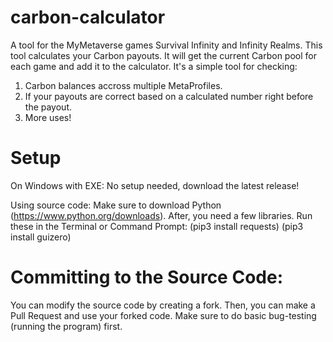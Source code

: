 # carbon-calculator
A tool for the MyMetaverse games Survival Infinity and Infinity Realms.
This tool calculates your Carbon payouts. It will get the current Carbon pool for each game and add it to the calculator.
It's a simple tool for checking:
1. Carbon balances accross multiple MetaProfiles.
2. If your payouts are correct based on a calculated number right before the payout.
3. More uses!

# Setup
On Windows with EXE: No setup needed, download the latest release!

Using source code: Make sure to download Python (https://www.python.org/downloads). After, you need a few libraries. Run these in the Terminal or Command Prompt: 
(pip3 install requests) (pip3 install guizero)

# Committing to the Source Code:
You can modify the source code by creating a fork. Then, you can make a Pull Request and use your forked code. Make sure to do basic bug-testing (running the program) first.
